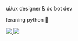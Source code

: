 <p>ui/ux designer & dc bot dev</p>
<p>leraning python 🐍</p>
<a href="https://discord.com/users/1204732596202901515">
  <img src="https://lanyard.cnrad.dev/api/1204732596202901515?bg=00000000"/>
</a>
<img src="https://komarev.com/ghpvc/?username=vvhsx"/>

